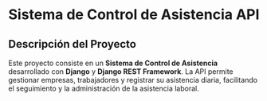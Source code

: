 # Sistema de Control de Asistencia API

## Descripción del Proyecto

Este proyecto consiste en un **Sistema de Control de Asistencia** desarrollado con **Django** y **Django REST Framework**. La API permite gestionar empresas, trabajadores y registrar su asistencia diaria, facilitando el seguimiento y la administración de la asistencia laboral.

